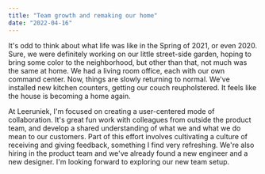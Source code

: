 ```yaml
---
title: "Team growth and remaking our home"
date: "2022-04-16"
---
```

It's odd to think about what life was like in the Spring of 2021, or even 2020. Sure, we were definitely working on our little street-side garden, hoping to bring some color to the neighborhood, but other than that, not much was the same at home. We had a living room office, each with our own command center. Now, things are slowly returning to normal. We've installed new kitchen counters, getting our couch reupholstered. It feels like the house is becoming a home again.

At Leeruniek, I'm focused on creating a user-centered mode of collaboration. It's great fun work with colleagues from outside the product team, and develop a shared understanding of what we and what we do mean to our customers. Part of this effort involves cultivating a culture of receiving and giving feedback, something I find very refreshing. We're also hiring in the product team and we've already found a new engineer and a new designer. I'm looking forward to exploring our new team setup.